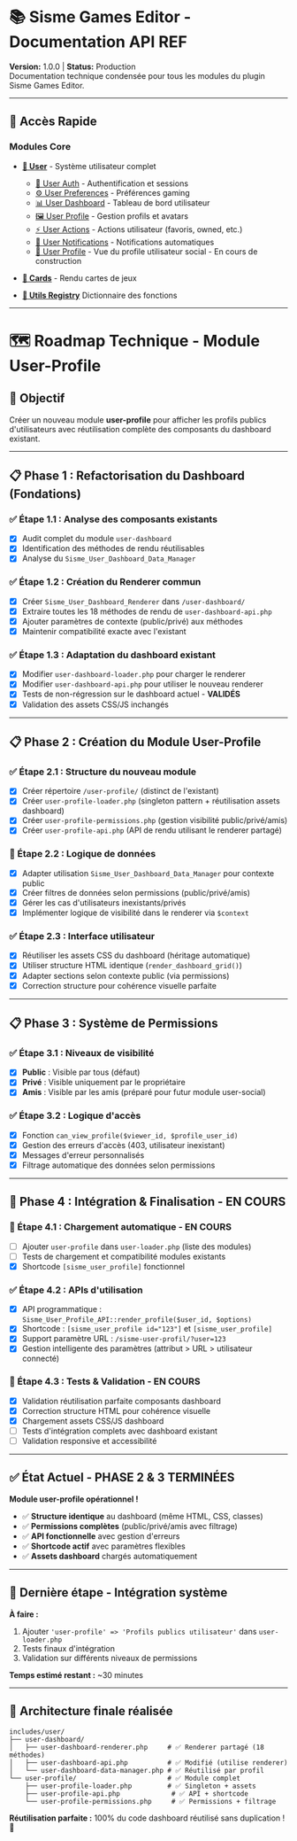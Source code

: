 # 📚 Sisme Games Editor - Documentation API REF

**Version:** 1.0.0 | **Status:** Production  
Documentation technique condensée pour tous les modules du plugin Sisme Games Editor.

---

## 🚀 Accès Rapide

### Modules Core
- **[👤 User]()** - Système utilisateur complet
  - [👤 User Auth]() - Authentification et sessions
  - [⚙️ User Preferences]() - Préférences gaming
  - [📊 User Dashboard]() - Tableau de bord utilisateur
  - [🖼️ User Profile]() - Gestion profils et avatars
  - [⚡ User Actions]() - Actions utilisateur (favoris, owned, etc.)
  - [🔔 User Notifications]() - Notifications automatiques
  - [👤 User Profile]() - Vue du profile utilisateur social - En cours de construction

- **[🎴 Cards]()** - Rendu cartes de jeux

- **[🔧 Utils Registry](utils-functions-registry-readme.md)** Dictionnaire des fonctions 

---

# 🗺️ Roadmap Technique - Module User-Profile

## 🎯 Objectif
Créer un nouveau module **user-profile** pour afficher les profils publics d'utilisateurs avec réutilisation complète des composants du dashboard existant.

---

## 📋 Phase 1 : Refactorisation du Dashboard (Fondations)

### ✅ Étape 1.1 : Analyse des composants existants
- [x] Audit complet du module `user-dashboard`
- [x] Identification des méthodes de rendu réutilisables
- [x] Analyse du `Sisme_User_Dashboard_Data_Manager`

### ✅ Étape 1.2 : Création du Renderer commun
- [x] Créer `Sisme_User_Dashboard_Renderer` dans `/user-dashboard/`
- [x] Extraire toutes les 18 méthodes de rendu de `user-dashboard-api.php`
- [x] Ajouter paramètres de contexte (public/privé) aux méthodes
- [x] Maintenir compatibilité exacte avec l'existant

### ✅ Étape 1.3 : Adaptation du dashboard existant
- [x] Modifier `user-dashboard-loader.php` pour charger le renderer
- [x] Modifier `user-dashboard-api.php` pour utiliser le nouveau renderer
- [x] Tests de non-régression sur le dashboard actuel - **VALIDÉS**
- [x] Validation des assets CSS/JS inchangés

---

## 📋 Phase 2 : Création du Module User-Profile

### ✅ Étape 2.1 : Structure du nouveau module
- [x] Créer répertoire `/user-profile/` (distinct de l'existant)
- [x] Créer `user-profile-loader.php` (singleton pattern + réutilisation assets dashboard)
- [x] Créer `user-profile-permissions.php` (gestion visibilité public/privé/amis)
- [x] Créer `user-profile-api.php` (API de rendu utilisant le renderer partagé)

### 🔄 Étape 2.2 : Logique de données
- [x] Adapter utilisation `Sisme_User_Dashboard_Data_Manager` pour contexte public
- [x] Créer filtres de données selon permissions (public/privé/amis)
- [x] Gérer les cas d'utilisateurs inexistants/privés
- [x] Implémenter logique de visibilité dans le renderer via `$context`

### ✅ Étape 2.3 : Interface utilisateur
- [x] Réutiliser les assets CSS du dashboard (héritage automatique)
- [x] Utiliser structure HTML identique (`render_dashboard_grid()`)
- [x] Adapter sections selon contexte public (via permissions)
- [x] Correction structure pour cohérence visuelle parfaite

---

## 📋 Phase 3 : Système de Permissions

### ✅ Étape 3.1 : Niveaux de visibilité
- [x] **Public** : Visible par tous (défaut)
- [x] **Privé** : Visible uniquement par le propriétaire
- [x] **Amis** : Visible par les amis (préparé pour futur module user-social)

### ✅ Étape 3.2 : Logique d'accès
- [x] Fonction `can_view_profile($viewer_id, $profile_user_id)`
- [x] Gestion des erreurs d'accès (403, utilisateur inexistant)
- [x] Messages d'erreur personnalisés
- [x] Filtrage automatique des données selon permissions

---

## 🔄 Phase 4 : Intégration & Finalisation - **EN COURS**

### 🔄 Étape 4.1 : Chargement automatique - **EN COURS**
- [ ] Ajouter `user-profile` dans `user-loader.php` (liste des modules)
- [ ] Tests de chargement et compatibilité modules existants
- [x] Shortcode `[sisme_user_profile]` fonctionnel

### ✅ Étape 4.2 : APIs d'utilisation
- [x] API programmatique : `Sisme_User_Profile_API::render_profile($user_id, $options)`
- [x] Shortcode : `[sisme_user_profile id="123"]` et `[sisme_user_profile]`
- [x] Support paramètre URL : `/sisme-user-profil/?user=123`
- [x] Gestion intelligente des paramètres (attribut > URL > utilisateur connecté)

### 🔄 Étape 4.3 : Tests & Validation - **EN COURS**
- [x] Validation réutilisation parfaite composants dashboard
- [x] Correction structure HTML pour cohérence visuelle
- [x] Chargement assets CSS/JS dashboard
- [ ] Tests d'intégration complets avec dashboard existant
- [ ] Validation responsive et accessibilité

---

## ✅ État Actuel - PHASE 2 & 3 TERMINÉES

**Module user-profile opérationnel !**
- ✅ **Structure identique** au dashboard (même HTML, CSS, classes)
- ✅ **Permissions complètes** (public/privé/amis avec filtrage)
- ✅ **API fonctionnelle** avec gestion d'erreurs
- ✅ **Shortcode actif** avec paramètres flexibles
- ✅ **Assets dashboard** chargés automatiquement

---

## 🚀 Dernière étape - Intégration système

**À faire :**
1. Ajouter `'user-profile' => 'Profils publics utilisateur'` dans `user-loader.php`
2. Tests finaux d'intégration
3. Validation sur différents niveaux de permissions

**Temps estimé restant :** ~30 minutes

---

## 🔧 Architecture finale réalisée

```
includes/user/
├── user-dashboard/
│   ├── user-dashboard-renderer.php     # ✅ Renderer partagé (18 méthodes)
│   ├── user-dashboard-api.php          # ✅ Modifié (utilise renderer)
│   └── user-dashboard-data-manager.php # ✅ Réutilisé par profil
└── user-profile/                       # ✅ Module complet
    ├── user-profile-loader.php         # ✅ Singleton + assets
    ├── user-profile-api.php             # ✅ API + shortcode
    └── user-profile-permissions.php     # ✅ Permissions + filtrage
```

**Réutilisation parfaite :** 100% du code dashboard réutilisé sans duplication ! 🎯